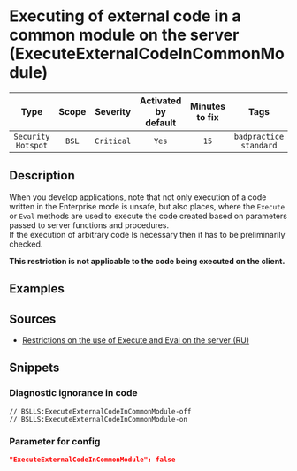 # Executing of external code in a common module on the server (ExecuteExternalCodeInCommonModule)

 |        Type        | Scope |  Severity  | Activated<br>by default | Minutes<br>to fix |               Tags                |
 |:------------------:|:-----:|:----------:|:-----------------------------:|:-----------------------:|:---------------------------------:|
 | `Security Hotspot` | `BSL` | `Critical` |             `Yes`             |          `15`           | `badpractice`<br>`standard` | 

<!-- Блоки выше заполняются автоматически, не трогать -->
## Description
<!-- Описание диагностики заполняется вручную. Необходимо понятным языком описать смысл и схему работу -->

When you develop applications, note that not only execution of a code written in the Enterprise mode is unsafe, but also places, where the `Execute` or `Eval` methods are used to execute the code created based on parameters passed to server functions and procedures.  
If the execution of arbitrary code Is necessary then it has to be preliminarily checked.

**This restriction is not applicable to the code being executed on the client.**

## Examples
<!-- В данном разделе приводятся примеры, на которые диагностика срабатывает, а также можно привести пример, как можно исправить ситуацию -->

## Sources
<!-- Необходимо указывать ссылки на все источники, из которых почерпнута информация для создания диагностики -->


* [Restrictions on the use of Execute and Eval on the server (RU)](https://its.1c.ru/db/v8std#content:770:hdoc)

## Snippets

<!-- Блоки ниже заполняются автоматически, не трогать -->
### Diagnostic ignorance in code

```bsl
// BSLLS:ExecuteExternalCodeInCommonModule-off
// BSLLS:ExecuteExternalCodeInCommonModule-on
```

### Parameter for config

```json
"ExecuteExternalCodeInCommonModule": false
```
